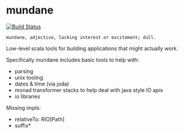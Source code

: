 mundane
=======

[![Build Status](https://travis-ci.org/ambiata/mundane.png)](https://travis-ci.org/ambiata/mundane)

```
mundane, adjective, lacking interest or excitement; dull.
```

Low-level scala tools for building applications that might actually work.

Specifically mundane includes basic tools to help with:
 - parsing
 - unix tooling
 - dates & time (via joda)
 - monad transformer stacks to help deal with java style IO apis
 - io libraries



Missing impls:

  - relativeTo: RIO[Path]
  - suffix*
